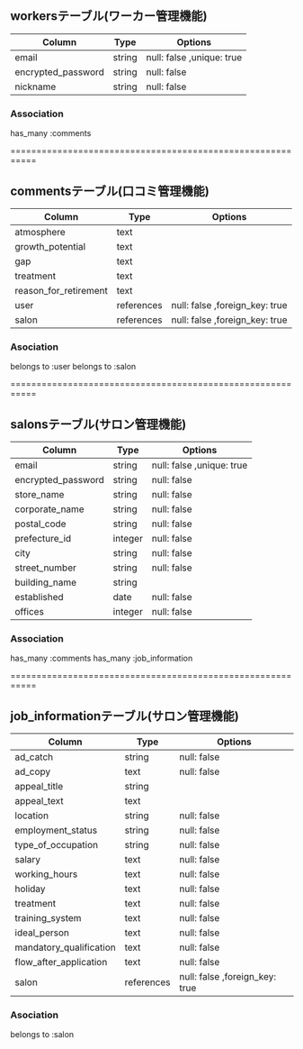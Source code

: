 ## workersテーブル(ワーカー管理機能)

| Column             | Type       | Options                  |
| ----------------   | --------   | ------------             |
| email              | string     | null: false ,unique: true|
| encrypted_password | string     | null: false              |
| nickname           | string     | null: false              |

### Association
has_many :comments

===========================================================
## commentsテーブル(口コミ管理機能)

| Column                | Type       | Options                        |
| -------------------   | --------   | -----------------              |
| atmosphere            | text       |                                |
| growth_potential      | text       |                                |
| gap                   | text       |                                |
| treatment             | text       |                                |
| reason_for_retirement | text       |                                |
| user                  | references | null: false ,foreign_key: true |
| salon                 | references | null: false ,foreign_key: true |

### Asociation
belongs to :user
belongs to :salon


===========================================================
## salonsテーブル(サロン管理機能)

| Column              | Type       | Options                  |
| ----------------    | --------   | ------------             |
| email               | string     | null: false ,unique: true|
| encrypted_password  | string     | null: false              |
| store_name          | string     | null: false              |
| corporate_name      | string     | null: false              |
| postal_code         | string     | null: false              |
| prefecture_id       | integer    | null: false              |
| city                | string     | null: false              |
| street_number       | string     | null: false              |
| building_name       | string     |                          |
| established         | date       | null: false              |
| offices             | integer    | null: false              |

### Association
has_many :comments
has_many :job_information

===========================================================
## job_informationテーブル(サロン管理機能)

| Column                  | Type       | Options                        |
| -------------------     | --------   | -----------------              |
| ad_catch                | string     | null: false                    |
| ad_copy                 | text       | null: false                    |
| appeal_title            | string     |                                |
| appeal_text             | text       |                                |
| location                | string     | null: false                    |
| employment_status       | string     | null: false                    |
| type_of_occupation      | string     | null: false                    |
| salary                  | text       | null: false                    |
| working_hours           | text       | null: false                    |
| holiday                 | text       | null: false                    |
| treatment               | text       | null: false                    |
| training_system         | text       | null: false                    |
| ideal_person            | text       | null: false                    |
| mandatory_qualification | text       | null: false                    |
| flow_after_application  | text       | null: false                    |
| salon                   | references | null: false ,foreign_key: true |

### Asociation
belongs to :salon
